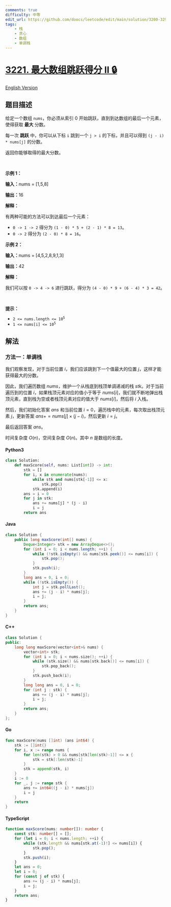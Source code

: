 ```yaml
---
comments: true
difficulty: 中等
edit_url: https://github.com/doocs/leetcode/edit/main/solution/3200-3299/3221.Maximum%20Array%20Hopping%20Score%20II/README.md
tags:
    - 栈
    - 贪心
    - 数组
    - 单调栈
---
```


<!-- problem:start -->

# [3221. 最大数组跳跃得分 II 🔒](https://leetcode.cn/problems/maximum-array-hopping-score-ii)

[English Version](/solution/3200-3299/3221.Maximum%20Array%20Hopping%20Score%20II/README_EN.md)

## 题目描述

<!-- description:start -->

<p>给定一个数组&nbsp;<code>nums</code>，你必须从索引 0 开始跳跃，直到到达数组的最后一个元素，使得获取 <strong>最大</strong> 分数。</p>

<p>每一次 <strong>跳跃</strong> 中，你可以从下标&nbsp;<code>i</code>&nbsp;跳到一个&nbsp;<code>j &gt; i</code>&nbsp;的下标，并且可以得到&nbsp;<code>(j - i) * nums[j]</code>&nbsp;的分数。</p>

<p>返回你能够取得的最大分数。</p>

<p>&nbsp;</p>

<p><strong>示例 1：</strong></p>

<p><b>输入：</b>nums = [1,5,8]</p>

<p><b>输出：</b>16</p>

<p><strong>解释：</strong></p>

<p>有两种可能的方法可以到达最后一个元素：</p>

<ul>
	<li><code>0 -&gt; 1 -&gt; 2</code> 得分为&nbsp;<code>(1 - 0) * 5 + (2 - 1) * 8 = 13</code>。</li>
	<li><code>0 -&gt; 2</code> 得分为&nbsp;<code>(2 - 0) * 8 =&nbsp;16</code>。</li>
</ul>

<p><strong>示例 2：</strong></p>

<p><b>输入：</b>nums = [4,5,2,8,9,1,3]</p>

<p><b>输出：</b>42</p>

<p><strong>解释：</strong></p>

<p>我们可以按&nbsp;<code>0 -&gt; 4 -&gt; 6</code>&nbsp;进行跳跃，得分为&nbsp;<code>(4 - 0) * 9 + (6 - 4) * 3 = 42</code>。</p>

<p>&nbsp;</p>

<p><b>提示：</b></p>

<ul>
	<li><code>2 &lt;= nums.length &lt;= 10<sup>5</sup></code></li>
	<li><code>1 &lt;= nums[i] &lt;= 10<sup>5</sup></code></li>
</ul>

<!-- description:end -->

## 解法

<!-- solution:start -->

### 方法一：单调栈

我们观察发现，对于当前位置 $i$，我们应该跳到下一个值最大的位置 $j$，这样才能获得最大的分数。

因此，我们遍历数组 $\textit{nums}$，维护一个从栈底到栈顶单调递减的栈 $\textit{stk}$。对于当前遍历到的位置 $i$，如果栈顶元素对应的值小于等于 $\textit{nums}[i]$，我们就不断地弹出栈顶元素，直到栈为空或者栈顶元素对应的值大于 $\textit{nums}[i]$，然后将 $i$ 入栈。

然后，我们初始化答案 $\textit{ans}$ 和当前位置 $i = 0$，遍历栈中的元素，每次取出栈顶元素 $j$，更新答案 $\textit{ans} += \textit{nums}[j] \times (j - i)$，然后更新 $i = j$。

最后返回答案 $\textit{ans}$。

时间复杂度 $O(n)$，空间复杂度 $O(n)$。其中 $n$ 是数组的长度。

<!-- tabs:start -->

#### Python3

```python
class Solution:
    def maxScore(self, nums: List[int]) -> int:
        stk = []
        for i, x in enumerate(nums):
            while stk and nums[stk[-1]] <= x:
                stk.pop()
            stk.append(i)
        ans = i = 0
        for j in stk:
            ans += nums[j] * (j - i)
            i = j
        return ans
```

#### Java

```java
class Solution {
    public long maxScore(int[] nums) {
        Deque<Integer> stk = new ArrayDeque<>();
        for (int i = 0; i < nums.length; ++i) {
            while (!stk.isEmpty() && nums[stk.peek()] <= nums[i]) {
                stk.pop();
            }
            stk.push(i);
        }
        long ans = 0, i = 0;
        while (!stk.isEmpty()) {
            int j = stk.pollLast();
            ans += (j - i) * nums[j];
            i = j;
        }
        return ans;
    }
}
```

#### C++

```cpp
class Solution {
public:
    long long maxScore(vector<int>& nums) {
        vector<int> stk;
        for (int i = 0; i < nums.size(); ++i) {
            while (stk.size() && nums[stk.back()] <= nums[i]) {
                stk.pop_back();
            }
            stk.push_back(i);
        }
        long long ans = 0, i = 0;
        for (int j : stk) {
            ans += (j - i) * nums[j];
            i = j;
        }
        return ans;
    }
};
```

#### Go

```go
func maxScore(nums []int) (ans int64) {
	stk := []int{}
	for i, x := range nums {
		for len(stk) > 0 && nums[stk[len(stk)-1]] <= x {
			stk = stk[:len(stk)-1]
		}
		stk = append(stk, i)
	}
	i := 0
	for _, j := range stk {
		ans += int64((j - i) * nums[j])
		i = j
	}
	return
}
```

#### TypeScript

```ts
function maxScore(nums: number[]): number {
    const stk: number[] = [];
    for (let i = 0; i < nums.length; ++i) {
        while (stk.length && nums[stk.at(-1)!] <= nums[i]) {
            stk.pop();
        }
        stk.push(i);
    }
    let ans = 0;
    let i = 0;
    for (const j of stk) {
        ans += (j - i) * nums[j];
        i = j;
    }
    return ans;
}
```

<!-- tabs:end -->

<!-- solution:end -->

<!-- problem:end -->
